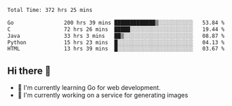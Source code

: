 <!--START_SECTION:waka-->

```txt
Total Time: 372 hrs 25 mins

Go                200 hrs 39 mins █████████████▒░░░░░░░░░░░   53.84 %
C                 72 hrs 26 mins  █████░░░░░░░░░░░░░░░░░░░░   19.44 %
Java              33 hrs 3 mins   ██▒░░░░░░░░░░░░░░░░░░░░░░   08.87 %
Python            15 hrs 23 mins  █░░░░░░░░░░░░░░░░░░░░░░░░   04.13 %
HTML              13 hrs 39 mins  █░░░░░░░░░░░░░░░░░░░░░░░░   03.67 %
```

<!--END_SECTION:waka-->

## Hi there 👋
- 🌱 I'm currently learning Go for web development.
- 🔭 I'm currently working on a service for generating images 

<!--
**prorok210/prorok210** is a ✨ _special_ ✨ repository because its `README.md` (this file) appears on your GitHub profile.

Here are some ideas to get you started:

- 🔭 I’m currently working on ...
- 🌱 I’m currently learning ...
- 👯 I’m looking to collaborate on ...
- 🤔 I’m looking for help with ...
- 💬 Ask me about ...
- 📫 How to reach me: ...
- 😄 Pronouns: ...
- ⚡ Fun fact: ...
-->
